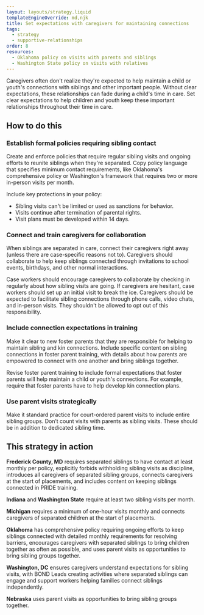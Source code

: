 ```yaml
---
layout: layouts/strategy.liquid
templateEngineOverride: md,njk
title: Set expectations with caregivers for maintaining connections
tags:
  - strategy
  - supportive-relationships
order: 8
resources:
  - Oklahoma policy on visits with parents and siblings
  - Washington State policy on visits with relatives
---
```

Caregivers often don't realize they're expected to help maintain a child or youth's connections with siblings and other important people. Without clear expectations, these relationships can fade during a child's time in care. Set clear expectations to help children and youth keep these important relationships throughout their time in care.

## How to do this

### Establish formal policies requiring sibling contact

Create and enforce policies that require regular sibling visits and ongoing efforts to reunite siblings when they're separated. Copy policy language that specifies minimum contact requirements, like Oklahoma's comprehensive policy or Washington's framework that requires two or more in-person visits per month.

Include key protections in your policy:

* Sibling visits can't be limited or used as sanctions for behavior.  
* Visits continue after termination of parental rights.  
* Visit plans must be developed within 14 days.

### Connect and train caregivers for collaboration

When siblings are separated in care, connect their caregivers right away (unless there are case-specific reasons not to). Caregivers should collaborate to help keep siblings connected through invitations to school events, birthdays, and other normal interactions.

Case workers should encourage caregivers to collaborate by checking in regularly about how sibling visits are going. If caregivers are hesitant, case workers should set up an initial visit to break the ice. Caregivers should be expected to facilitate sibling connections through phone calls, video chats, and in-person visits. They shouldn't be allowed to opt out of this responsibility.

### Include connection expectations in training

Make it clear to new foster parents that they are responsible for helping to maintain sibling and kin connections. Include specific content on sibling connections in foster parent training, with details about how parents are empowered to connect with one another and bring siblings together.

Revise foster parent training to include formal expectations that foster parents will help maintain a child or youth's connections. For example, require that foster parents have to help develop kin connection plans.

### Use parent visits strategically

Make it standard practice for court-ordered parent visits to include entire sibling groups. Don’t count visits with parents as sibling visits. These should be in addition to dedicated sibling time.

## This strategy in action

**Frederick County, MD** requires separated siblings to have contact at least monthly per policy, explicitly forbids withholding sibling visits as discipline, introduces all caregivers of separated sibling groups, connects caregivers at the start of placements, and includes content on keeping siblings connected in PRIDE training.

**Indiana** and **Washington State** require at least two sibling visits per month.

**Michigan** requires a minimum of one-hour visits monthly and connects caregivers of separated children at the start of placements.

**Oklahoma** has comprehensive policy requiring ongoing efforts to keep siblings connected with detailed monthly requirements for resolving barriers, encourages caregivers with separated siblings to bring children together as often as possible, and uses parent visits as opportunities to bring sibling groups together.

**Washington, DC** ensures caregivers understand expectations for sibling visits, with BOND Leads creating activities where separated siblings can engage and support workers helping families connect siblings independently.

**Nebraska** uses parent visits as opportunities to bring sibling groups together.[](https://dcyf.wa.gov/4250-placement-out-home-and-conditions-return-home/4254-family-time-and-sibling-and-relative-visits)
